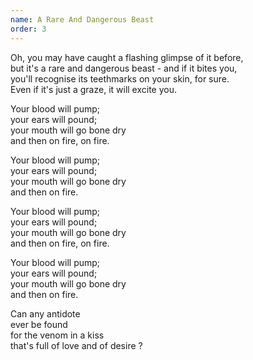 ```yaml
---
name: A Rare And Dangerous Beast
order: 3
---
```

Oh, you may have caught a flashing glimpse of it before,  
but it's a rare and dangerous beast - and if it bites you,  
you'll recognise its teethmarks on your skin, for sure.  
Even if it's just a graze, it will excite you.

Your blood will pump;  
your ears will pound;  
your mouth will go bone dry  
and then on fire, on fire.

Your blood will pump;  
your ears will pound;  
your mouth will go bone dry  
and then on fire.

Your blood will pump;  
your ears will pound;  
your mouth will go bone dry  
and then on fire, on fire.

Your blood will pump;  
your ears will pound;  
your mouth will go bone dry  
and then on fire.

Can any antidote  
ever be found  
for the venom in a kiss  
that's full of love and of desire ?

